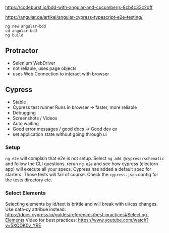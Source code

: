 https://codeburst.io/bdd-with-angular-and-cucumberjs-8cb4c33c2dff

https://angular.de/artikel/angular-cypress-typescript-e2e-testing/

```
ng new angular-bdd
cd angular-bdd
ng build
```

## Protractor
- Selenium WebDriver
- not reliable, uses page objects
- uses Web Connection to interact with browser
  
## Cypress
- Stable
- Cypress test runner Runs in browser -> faster, more reliable
- Debugging
- Screenshots / Videos
- Auto waiting
- Good error messages / good docs -> Good dev ex
- set application state without going through ui

### Setup
`ng e2e` will complain that e2e is not setup.
Select `ng add @cypress/schematic` and follow the CLI questions.
rerun `ng e2e` and see how cypress (electorn app) will execute all your specs.
Cypress has added a default spec for starters. Those tests will fail of course.
Check the `cypress.json` config for the tests directory etc.

### Select Elements
Selecting elements by id/text is brittle and will break with ui/css changes.
Use data-cy attribue instead: https://docs.cypress.io/guides/references/best-practices#Selecting-Elements
Video for best practices: https://www.youtube.com/watch?v=5XQOK0v_YRE